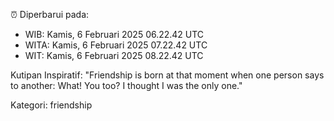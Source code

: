 ⏰ Diperbarui pada:
- WIB: Kamis, 6 Februari 2025 06.22.42 UTC
- WITA: Kamis, 6 Februari 2025 07.22.42 UTC
- WIT: Kamis, 6 Februari 2025 08.22.42 UTC

Kutipan Inspiratif:
"Friendship is born at that moment when one person says to another: What! You too? I thought I was the only one."


Kategori: friendship

